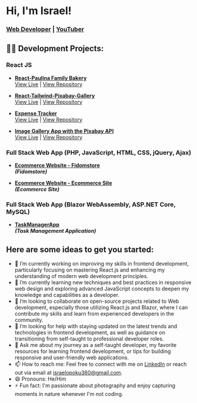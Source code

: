 # Hi, I'm Israel! 
### [Web Developer](https://israeltech.onrender.com/) | [YouTuber](https://www.youtube.com/channel/UCZKOXI8IIgMt7t-kiokPpRg)

## 👨‍💻 Development Projects:

### **React JS**

- **[React-Paulina Family Bakery](https://github.com/IsraelTech-Pro/paulinafamilybakery)**<br>
  [View Live](https://israeltech-pro.github.io/paulinafamilybakery/) | [View Repository](https://github.com/IsraelTech-Pro/paulinafamilybakery)
  
- **[React-Tailwind-Pixabay-Gallery](https://github.com/IsraelTech-Pro/-react-tailwind-pixabay-gallery.git)**<br>
  [View Live](https://israeltech-pro.github.io/-react-tailwind-pixabay-gallery/) | [View Repository](https://github.com/IsraelTech-Pro/-react-tailwind-pixabay-gallery.git)

- **[Expense Tracker](https://github.com/IsraelTech-Pro/expense-tracker-react.git)**<br>
  [View Live](https://israeltech-pro.github.io/expense-tracker-react/) | [View Repository](https://github.com/IsraelTech-Pro/expense-tracker-react.git)
  
- **[Image Gallery App with the Pixabay API](https://github.com/IsraelTech-Pro/Pixabay-image-finder.git)**<br>
  [View Live](https://israeltech-pro.github.io/Pixabay-image-finder/) | [View Repository](https://github.com/IsraelTech-Pro/Pixabay-image-finder.git)

### **Full Stack Web App (PHP, JavaScript, HTML, CSS, jQuery, Ajax)**

- **[Ecommerce Website - Fidomstore](https://github.com/IsraelTech-Pro/FidomStore)**<br>
  <b><i>(Fidomstore)</i></b>
  
- **[Ecommerce Website - Ecommerce Site](https://github.com/IsraelTech-Pro/EccommerceSite)**<br>
  <b><i>(Ecommerce Site)</i></b>

### **Full Stack Web App (Blazor WebAssembly, ASP.NET Core, MySQL)**

- **[TaskManagerApp](https://github.com/IsraelTech-Pro/Task-Manager-App.git)**<br>
  <b><i>(Task Management Application)</i></b>

## Here are some ideas to get you started:

- 🔭 I’m currently working on improving my skills in frontend development, particularly focusing on mastering React.js and enhancing my understanding of modern web development principles.
- 🌱 I’m currently learning new techniques and best practices in responsive web design and exploring advanced JavaScript concepts to deepen my knowledge and capabilities as a developer.
- 👯 I’m looking to collaborate on open-source projects related to Web development, especially those utilizing React.js and Blazor, where I can contribute my skills and learn from experienced developers in the community.
- 🤔 I’m looking for help with staying updated on the latest trends and technologies in frontend development, as well as guidance on transitioning from self-taught to professional developer roles.
- 💬 Ask me about my journey as a self-taught developer, my favorite resources for learning frontend development, or tips for building responsive and user-friendly web applications.
- 📫 How to reach me: Feel free to connect with me on [LinkedIn](https://www.linkedin.com/in/israel-opoku-55ab5626b) or reach out via email at [israelopoku360@gmail.com](mailto:israelopoku360@gmail.com).
- 😄 Pronouns: He/Him
- ⚡ Fun fact: I'm passionate about photography and enjoy capturing moments in nature whenever I'm not coding.
